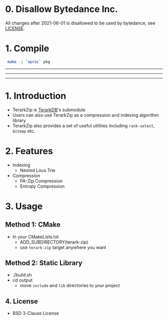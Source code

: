 # 0. Disallow Bytedance Inc.
All changes after 2021-06-01 is disallowed to be used by bytedance, see [LICENSE](LICENSE).
# 1. Compile
```bash
 make -j `nproc` pkg
```
<hr/>
<hr/>
<hr/>

# 1. Introduction
- TerarkZip is [TerarkDB](https://github.com/bytedance/terarkdb)'s submodule
- Users can also use TerarkZip as a compression and indexing algorithm library
- TerarkZip also provides a set of useful utilities including `rank-select`, `bitmap` etc.

# 2. Features
- Indexing
  - Nested Lous Trie
- Compression
  - PA-Zip Compression
  - Entropy Compression

# 3. Usage
## Method 1: CMake
- In your CMakeLists.txt
  - ADD_SUBDIRECTORY(terark-zip)
  - use `terark-zip` target anywhere you want

## Method 2: Static Library
- ./build.sh
- cd output
  - move `include` and `lib` directories to your project


## 4. License
- BSD 3-Clause License
